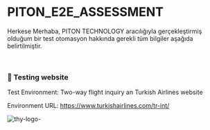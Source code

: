 # PITON_E2E_ASSESSMENT
Herkese Merhaba, 
PITON TECHNOLOGY aracılığıyla gerçekleştirmiş olduğum bir test otomasyon hakkında gerekli tüm bilgiler aşağıda belirtilmiştir.

<br/>
<h3 align=“left”> 🔭 Testing website </h4>
Test Environment: Two-way flight inquiry an Turkish Airlines website

Environment URL: https://www.turkishairlines.com/tr-int/


![thy-logo-](https://user-images.githubusercontent.com/101811316/221964251-1725a56c-7b68-4a53-a822-91826b506825.jpg)

